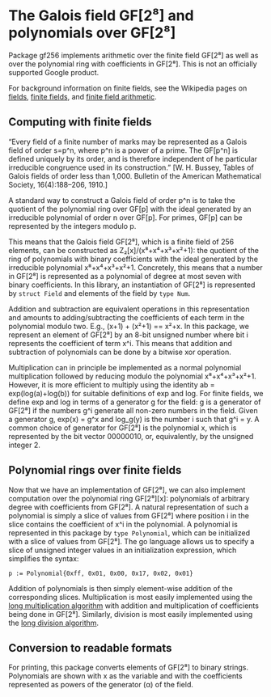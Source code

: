 # The Galois field GF[2⁸] and polynomials over GF[2⁸]

Package gf256 implements arithmetic over the finite field GF[2⁸] as well as
over the polynomial ring with coefficients in GF[2⁸]. This is not an officially
supported Google product.

For background information on finite fields, see the Wikipedia pages on
[fields](https://en.wikipedia.org/wiki/Field_%28mathematics%29), [finite
fields](https://en.wikipedia.org/wiki/Finite_field), and [finite field
arithmetic](https://en.wikipedia.org/wiki/Finite_field_arithmetic).

## Computing with finite fields

“Every field of a finite number of marks may be represented as a Galois
field of order s=p^n, where p^n is a power of a prime. The GF[p^n] is
defined uniquely by its order, and is therefore independent of he particular
irreducible congruence used in its construction.” [W. H. Bussey, Tables of
Galois fields of order less than 1,000. Bulletin of the American
Mathematical Society, 16(4):188–206, 1910.]

A standard way to construct a Galois field of order p^n is to take the
quotient of the polynomial ring over GF[p] with the ideal generated by an
irreducible polynomial of order n over GF[p]. For primes, GF[p] can be
represented by the integers modulo p.

This means that the Galois field GF[2⁸], which is a finite field of 256
elements, can be constructed as Z₂[x]/(x⁸+x⁴+x³+x²+1): the quotient of the ring
of polynomials with binary coefficients with the ideal generated by the
irreducible polynomial x⁸+x⁴+x³+x²+1. Concretely, this means that a number in
GF[2⁸] is represented as a polynomial of degree at most seven with binary
coefficients. In this library, an instantiation of GF[2⁸] is represented
by `struct Field` and elements of the field by `type Num`.

Addition and subtraction are equivalent operations in this representation and
amounts to adding/subtracting the coefficients of each term in the polynomial
modulo two. E.g., (x+1) + (x²+1) == x²+x. In this package, we represent an
element of GF[2⁸] by an 8-bit unsigned number where bit i represents the
coefficient of term x^i. This means that addition and subtraction of
polynomials can be done by a bitwise xor operation.

Multiplication can in principle be implemented as a normal polynomial
multiplication followed by reducing modulo the polynomial x⁸+x⁴+x³+x²+1.
However, it is more efficient to multiply using the identity ab =
exp(log(a)+log(b)) for suitable definitions of exp and log. For finite fields,
we define exp and log in terms of a generator g for the field: g is a generator
of GF[2⁸] if the numbers g^i generate all non-zero numbers in the field. Given
a generator g, exp(x) = g^x and log_g(y) is the number i such that g^i = y. A
common choice of generator for GF[2⁸] is the polynomial x, which is represented
by the bit vector 00000010, or, equivalently, by the unsigned integer 2.

## Polynomial rings over finite fields

Now that we have an implementation of GF[2⁸], we can also implement computation
over the polynomial ring GF[2⁸][x]: polynomials of arbitrary degree with
coefficients from GF[2⁸]. A natural representation of such a polynomial is
simply a slice of values from GF[2⁸] where position i in the slice contains the
coefficient of x^i in the polynomial. A polynomial is represented in this package
by `type Polynomial`, which can be initialized with a slice of values from GF[2⁸].
The go language allows us to specify a slice of unsigned integer values in an
initialization expression, which simplifies the syntax:

```
p := Polynomial{0xff, 0x01, 0x00, 0x17, 0x02, 0x01}
```

Addition of polynomials is then simply element-wise addition of the
corresponding slices.
Multiplication is most easily implemented using the [long multiplication
algorithm](https://en.wikipedia.org/wiki/Multiplication_algorithm) with
addition and multiplication of coefficients being done in GF[2⁸]. Similarly,
division is most easily implemented using the [long division
algorithm](https://en.wikipedia.org/wiki/Long_division).

## Conversion to readable formats

For printing, this package converts elements of GF[2⁸] to binary
strings. Polynomials are shown with x as the variable and with the
coefficients represented as powers of the generator (α) of the field.
